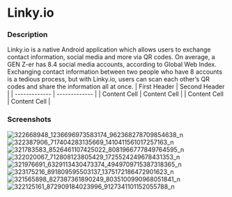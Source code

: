 # Linky.io

### Description ###
Linky.io is a native Android application which allows users to exchange contact information, social media and more
via QR codes. On average, a GEN Z-er has 8.4 social media accounts, according to Global Web Index. Exchanging 
contact information between two people who have 8 accounts is a tedious process, but with Linky.io, users can scan 
each other’s QR codes and share the information all at once.
| First Header  | Second Header |
| ------------- | ------------- |
| Content Cell  | Content Cell  |
| Content Cell  | Content Cell  |
### Screenshots ###
![322668948_1236696973583174_962368278709854638_n](https://user-images.githubusercontent.com/64581539/210139577-e5b20390-a71d-4941-9c6f-16df868f329a.jpg) ![322387906_717404283135669_1410411561017257163_n](https://user-images.githubusercontent.com/64581539/210139583-f12953ed-2e21-4f36-8fd6-618f8ecd6c33.jpg)
![321783583_8526461107425022_8081966777849764595_n](https://user-images.githubusercontent.com/64581539/210139584-4e439033-180c-4af8-b37e-945901ea6599.jpg)
![322020067_712808123805429_1725524249678431353_n](https://user-images.githubusercontent.com/64581539/210139586-55719c3d-5f21-49f6-b546-22eebd866b6a.jpg) 
![321976691_6329113430473374_4949709715387318365_n](https://user-images.githubusercontent.com/64581539/210139592-7bff6a4e-203e-4553-966c-6b7205fdb30b.jpg) 
![323175216_891809595503137_1375172186472901623_n](https://user-images.githubusercontent.com/64581539/210139593-790e0f3d-9293-46d8-885a-43852a71719e.jpg) 
![321565898_827387361890249_8035100990968051841_n](https://user-images.githubusercontent.com/64581539/210139598-3c8b414f-6f18-4767-8499-7b326fe43f61.jpg)
![322125161_872909184023996_9127341101152055788_n](https://user-images.githubusercontent.com/64581539/210139611-dda17004-bec2-4faf-ad90-1b2272007f26.jpg)
